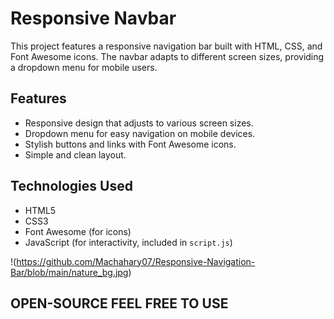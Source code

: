 # Responsive Navbar

This project features a responsive navigation bar built with HTML, CSS, and Font Awesome icons. The navbar adapts to different screen sizes, providing a dropdown menu for mobile users.

## Features

- Responsive design that adjusts to various screen sizes.
- Dropdown menu for easy navigation on mobile devices.
- Stylish buttons and links with Font Awesome icons.
- Simple and clean layout.

## Technologies Used

- HTML5
- CSS3
- Font Awesome (for icons)
- JavaScript (for interactivity, included in `script.js`)

!(https://github.com/Machahary07/Responsive-Navigation-Bar/blob/main/nature_bg.jpg)

## OPEN-SOURCE FEEL FREE TO USE
